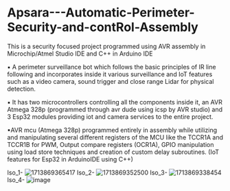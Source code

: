 # Apsara---Automatic-Perimeter-Security-and-contRol-Assembly
This is a security focused project programmed using AVR assembly in Microchip/Atmel Studio IDE and C++ in Arduino IDE

▪ A perimeter surveillance bot which follows the basic principles of IR line following and incorporates inside it various surveillance and IoT features such as a video camera, sound trigger and close range Lidar for physical detection. 

▪ It has two microcontrollers controlling all the components inside it, an AVR Atmega 328p (programmed through avr dude using icsp by AVR studio) and 3 Esp32 modules providing iot and camera services to the entire project.
 
▪AVR mcu (Atmega 328p) programmed entirely in assembly while utilizing and manipulating several different registers of the MCU like the TCCR1A and TCCR1B for PWM, Output compare registers (OCR1A), GPIO manipulation using load store techniques and creation of custom delay subroutines. (IoT features for Esp32 in ArduinoIDE using C++)

Iso_1-
![1713869365417](https://github.com/user-attachments/assets/cc0c3125-8081-484d-a26b-11644e799051)
Iso_2-
![1713869352500](https://github.com/user-attachments/assets/13bd3013-c73b-4248-b821-38d885f397fe)
Iso_3-
![1713869338454](https://github.com/user-attachments/assets/a98751e0-61c8-4324-a1d6-45b65913c621)
Iso_4-
![image](https://github.com/user-attachments/assets/56b7a5d6-a999-4875-b59c-891c2e10fcdf)
